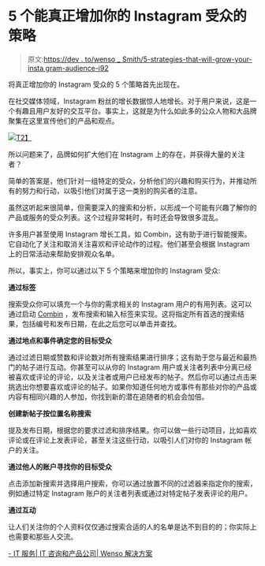 # 5 个能真正增加你的 Instagram 受众的策略

> 原文:[https://dev . to/wenso _ Smith/5-strategies-that-will-grow-your-insta gram-audience-i92](https://dev.to/wenso_smith/5-strategies-that-will-really-grow-your-instagram-audience-i92)

将真正增加你的 Instagram 受众的 5 个策略首先出现在。

在社交媒体领域，Instagram 粉丝的增长数据惊人地增长。对于用户来说，这是一个有趣且用户友好的交互平台。事实上，这就是为什么如此多的公众人物和大品牌聚集在这里宣传他们的产品和观点。

[![](../Images/89390903930c254121919dec933d9f2c.png)T2】](https://res.cloudinary.com/practicaldev/image/fetch/s--VlbwNLYA--/c_limit%2Cf_auto%2Cfl_progressive%2Cq_auto%2Cw_880/https://www.wenso.co.uk/wp-content/uploads/2019/04/Instagram-Audience.jpg)

所以问题来了，品牌如何扩大他们在 Instagram 上的存在，并获得大量的关注者？

简单的答案是，他们针对一组特定的受众，分析他们的兴趣和购买行为，并推动所有的努力和行动，以吸引他们对属于这一类别的购买者的注意。

虽然这听起来很简单，但需要深入的搜索和分析，以形成一个可能有兴趣了解你的产品或服务的受众列表。这个过程非常耗时，有时还会导致很多混乱。

许多用户甚至使用 Instagram 增长工具，如 Combin，这有助于进行智能搜索。它自动化了关注和取消关注喜欢和评论动作的过程。他们甚至会根据 Instagram 上的日常活动来帮助安排观众名单。

所以，事实上，你可以通过以下 5 个策略来增加你的 Instagram 受众:

**通过标签**

搜索受众你可以填充一个与你的需求相关的 Instagram 用户的有用列表。这可以通过启动 [Combin](https://www.combin.com/) ，发布搜索和输入标签来实现。这将指定所有首选的搜索结果，包括编号和发布日期，在此之后您可以单击并查找。

**通过地点和事件确定您的目标受众**

通过过滤日期或赞数和评论数对所有搜索结果进行排序；这有助于您与最近和最热门的帖子进行互动。你甚至可以从你的 Instagram 用户或关注者列表中分离已经被喜欢或评论的评论，以及关注者或用户已经发布的帖子。然后你可以通过点击来挑选出你想要喜欢或评论的帖子。如果你知道任何地方或事件有那些对你的产品或内容有相同兴趣的人参加，你找到新的潜在追随者的机会会加倍。

**创建新帖子按位置名称搜索**

提及发布日期，根据您的要求过滤和排序结果。你可以做一些行动项目，比如喜欢评论或在评论上发表评论，甚至关注这些行动，以吸引人们对你的 Instagram 帐户的关注。

**通过他人的账户寻找你的目标受众**

点击添加新搜索并选择用户搜索，你可以通过放置不同的过滤器来指定你的搜索，例如通过特定 Instagram 账户的关注者列表或通过对特定帖子发表评论的用户。

**通过互动**

让人们关注你的个人资料仅仅通过搜索合适的人的名单是达不到目的的；你实际上也需要和那些人交流。

[- IT 服务| IT 咨询和产品公司| Wenso 解决方案](https://www.wenso.co.uk)